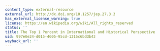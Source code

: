 ```yaml
---
content_type: external-resource
external_url: http://dx.doi.org/10.1257/jep.27.3.3
has_external_license_warning: true
license: https://en.wikipedia.org/wiki/All_rights_reserved
status: ''
title: The Top 1 Percent in International and Historical Perspective
uid: 997e0e24-d015-4605-95cd-1316c6bd3b43
wayback_url: ''
---
```

